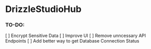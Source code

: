 # DrizzleStudioHub

### TO-DO:
[ ] Encrypt Sensitive Data
[ ] Improve UI
[ ] Remove unncessary API Endpoints
[ ] Add better way to get Database Connection Status